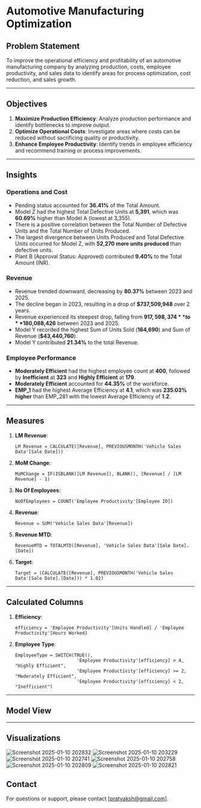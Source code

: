 # Automotive Manufacturing Optimization

## Problem Statement
To improve the operational efficiency and profitability of an automotive manufacturing company by analyzing production, costs, employee productivity, and sales data to identify areas for process optimization, cost reduction, and sales growth.

---

## Objectives

1. **Maximize Production Efficiency**: Analyze production performance and identify bottlenecks to improve output.
2. **Optimize Operational Costs**: Investigate areas where costs can be reduced without sacrificing quality or productivity.
3. **Enhance Employee Productivity**: Identify trends in employee efficiency and recommend training or process improvements.

---

## Insights

### Operations and Cost
- Pending status accounted for **36.41%** of the Total Amount.
- Model Z had the highest Total Defective Units at **5,391**, which was **60.69%** higher than Model A (lowest at 3,355).
- There is a positive correlation between the Total Number of Defective Units and the Total Number of Units Produced.
- The largest divergence between Units Produced and Total Defective Units occurred for Model Z, with **52,270 more units produced** than defective units.
- Plant B (Approval Status: Approved) contributed **9.40%** to the Total Amount (INR).

### Revenue
- Revenue trended downward, decreasing by **80.37%** between 2023 and 2025.
- The decline began in 2023, resulting in a drop of **$737,509,948** over 2 years.
- Revenue experienced its steepest drop, falling from **$917,598,374** to **$180,088,426** between 2023 and 2025.
- Model Y recorded the highest Sum of Units Sold (**164,690**) and Sum of Revenue (**$43,440,760**).
- Model Y contributed **21.34%** to the total Revenue.

### Employee Performance
- **Moderately Efficient** had the highest employee count at **400**, followed by **Inefficient** at **323** and **Highly Efficient** at **179**.
- **Moderately Efficient** accounted for **44.35%** of the workforce.
- **EMP_1** had the highest Average Efficiency at **4.1**, which was **235.03% higher** than EMP_281 with the lowest Average Efficiency of **1.2**.

---

## Measures

1. **LM Revenue**: 
   ```DAX
   LM Revenue = CALCULATE([Revenue], PREVIOUSMONTH('Vehicle Sales Data'[Sale Date]))
   ```
2. **MoM Change**: 
   ```DAX
   MoMChange = IF(ISBLANK([LM Revenue]), BLANK(), [Revenue] / [LM Revenue] - 1)
   ```
3. **No Of Employees**: 
   ```DAX
   NoOfEmployees = COUNT('Employee Productivity'[Employee ID])
   ```
4. **Revenue**: 
   ```DAX
   Revenue = SUM('Vehicle Sales Data'[Revenue])
   ```
5. **Revenue MTD**: 
   ```DAX
   RevenueMTD = TOTALMTD([Revenue], 'Vehicle Sales Data'[Sale Date].[Date])
   ```
6. **Target**: 
   ```DAX
   Target = (CALCULATE([Revenue], PREVIOUSMONTH('Vehicle Sales Data'[Sale Date].[Date])) * 1.02)
   ```

---

## Calculated Columns

1. **Efficiency**: 
   ```DAX
   efficiency = 'Employee Productivity'[Units Handled] / 'Employee Productivity'[Hours Worked]
   ```
2. **Employee Type**: 
   ```DAX
   EmployeeType = SWITCH(TRUE(),
                          'Employee Productivity'[efficiency] > 4, "Highly Efficient",
                          'Employee Productivity'[efficiency] >= 2, "Moderately Efficient",
                          'Employee Productivity'[efficiency] < 2, "Inefficient")
   ```
   
---
## **Model View**
---

## **Visualizations**
![Screenshot 2025-01-10 202832](https://github.com/user-attachments/assets/eb64cdf2-38e9-42d9-b14f-f37ae9377d55)
![Screenshot 2025-01-10 203229](https://github.com/user-attachments/assets/a58757fc-b3cc-4a7c-acc1-1e6db9489af1)
![Screenshot 2025-01-10 202741](https://github.com/user-attachments/assets/8d4048d0-7982-4943-800f-185a41a6d755)
![Screenshot 2025-01-10 202758](https://github.com/user-attachments/assets/a40db62a-6df1-4ca3-a927-63e939ba32d6)
![Screenshot 2025-01-10 202809](https://github.com/user-attachments/assets/935ac76d-ec03-4b0f-b8a7-36318e304aa5)
![Screenshot 2025-01-10 202821](https://github.com/user-attachments/assets/3021872f-6c79-41fa-af87-35e391d78d38)


## Contact

For questions or support, please contact [pratyaksh@gmail.com].
